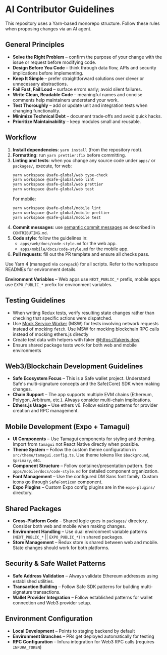 # AI Contributor Guidelines

This repository uses a Yarn-based monorepo structure. Follow these rules when proposing changes via an AI agent.

## General Principles

- **Solve the Right Problem** – confirm the purpose of your change with the issue or request before modifying code.
- **Design Before You Code** – think through data flow, APIs and security implications before implementing.
- **Keep It Simple** – prefer straightforward solutions over clever or unnecessary abstractions.
- **Fail Fast, Fail Loud** – surface errors early; avoid silent failures.
- **Write Clean, Readable Code** – meaningful names and concise comments help maintainers understand your work.
- **Test Thoroughly** – add or update unit and integration tests when changing functionality.
- **Minimize Technical Debt** – document trade‑offs and avoid quick hacks.
- **Prioritize Maintainability** – keep modules small and reusable.

## Workflow

1. **Install dependencies**: `yarn install` (from the repository root).
2. **Formatting**: run `yarn prettier:fix` before committing.
3. **Linting and tests**: when you change any source code under `apps/` or `packages/`, execute, for web:
   ```bash
   yarn workspace @safe-global/web type-check
   yarn workspace @safe-global/web lint
   yarn workspace @safe-global/web prettier
   yarn workspace @safe-global/web test
   ```
   For mobile:
   ```bash
   yarn workspace @safe-global/mobile lint
   yarn workspace @safe-global/mobile prettier
   yarn workspace @safe-global/mobile test
   ```
4. **Commit messages**: use [semantic commit messages](https://www.conventionalcommits.org/en/v1.0.0/) as described in `CONTRIBUTING.md`.
5. **Code style**: follow the guidelines in:
   - `apps/web/docs/code-style.md` for the web app.
   - `apps/mobile/docs/code-style.md` for the mobile app.
6. **Pull requests**: fill out the PR template and ensure all checks pass.

Use Yarn 4 (managed via `corepack`) for all scripts. Refer to the workspace READMEs for environment details.

**Environment Variables** – Web apps use `NEXT_PUBLIC_*` prefix, mobile apps use `EXPO_PUBLIC_*` prefix for environment variables.

## Testing Guidelines

- When writing Redux tests, verify resulting state changes rather than checking
  that specific actions were dispatched.
- Use [Mock Service Worker](https://mswjs.io/) (MSW) for tests involving network
  requests instead of mocking `fetch`. Use MSW for mocking blockchain RPC calls instead of mocking ethers.js directly
- Create test data with helpers with faker @https://fakerjs.dev/
- Ensure shared package tests work for both web and mobile environments

## Web3/Blockchain Development Guidelines

- **Safe Ecosystem Focus** – This is a Safe wallet project. Understand Safe's multi-signature concepts and the Safe{Core} SDK when making changes.
- **Chain Support** – The app supports multiple EVM chains (Ethereum, Polygon, Arbitrum, etc.). Always consider multi-chain implications.
- **Ethers.js Usage** – Use ethers v6. Follow existing patterns for provider creation and RPC management.

## Mobile Development (Expo + Tamagui)

- **UI Components** – Use Tamagui components for styling and theming. Import from `tamagui` not React Native directly when possible.
- **Theme System** – Follow the custom theme configuration in `src/theme/tamagui.config.ts`. Use theme tokens like `$background`, `$primary`, etc.
- **Component Structure** – Follow container/presentation pattern. See `apps/mobile/docs/code-style.md` for detailed component organization.
- **Font Management** – Use the configured DM Sans font family. Custom icons go through `SafeFontIcon` component.
- **Expo Plugins** – Custom Expo config plugins are in the `expo-plugins/` directory.

## Shared Packages

- **Cross-Platform Code** – Shared logic goes in `packages/` directory. Consider both web and mobile when making changes.
- **Environment Handling** – Use dual environment variable patterns (`NEXT_PUBLIC_*` || `EXPO_PUBLIC_*`) in shared packages.
- **Store Management** – Redux store is shared between web and mobile. State changes should work for both platforms.

## Security & Safe Wallet Patterns

- **Safe Address Validation** – Always validate Ethereum addresses using established utilities.
- **Transaction Building** – Follow Safe SDK patterns for building multi-signature transactions.
- **Wallet Provider Integration** – Follow established patterns for wallet connection and Web3 provider setup.

## Environment Configuration

- **Local Development** – Points to staging backend by default
- **Environment Branches** – PRs get deployed automatically for testing
- **RPC Configuration** – Infura integration for Web3 RPC calls (requires `INFURA_TOKEN`)
